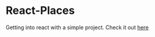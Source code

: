 # React-Places
Getting into react with a simple project.
Check it out [here](https://react-places-otie.vercel.app/)

